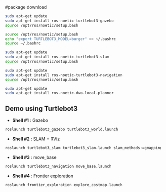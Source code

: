 #package download
```bash
sudo apt-get update
sudo apt-get install ros-noetic-turtlebot3-gazebo
source /opt/ros/noetic/setup.bash
```

```bash
source /opt/ros/noetic/setup.bash
echo "export TURTLEBOT3_MODEL=burger" >> ~/.bashrc
source ~/.bashrc
```

```bash
sudo apt-get update
sudo apt-get install ros-noetic-turtlebot3-slam
source /opt/ros/noetic/setup.bash
```

```bash
sudo apt-get update
sudo apt-get install ros-noetic-turtlebot3-navigation
source /opt/ros/noetic/setup.bash
```

```bash
sudo apt-get update
sudo apt-get install ros-noetic-dwa-local-planner
```


## Demo using Turtlebot3

- **Shell #1** : Gazebo

```bash
roslaunch turtlebot3_gazebo turtlebot3_world.launch
```

- **Shell #2** : SLAM + RViz

```bash
roslaunch turtlebot3_slam turtlebot3_slam.launch slam_methods:=gmapping
```

- **Shell #3** : move_base

```bash
roslaunch turtlebot3_navigation move_base.launch 
```

- **Shell #4** : Frontier exploration

```bash
roslaunch frontier_exploration explore_costmap.launch
```
